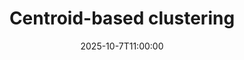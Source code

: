 ---
type: lecture
date: 2025-10-7T11:00:00
title: "Centroid-based clustering"
lecture_type: Lecture
thumbnail: /static_files/presentations/lec.jpg
links:
- url: https://github.com/data-mining-UniPI/teaching25/tree/lectures/clustering
  name: slides
hide_from_announcments: true
---
